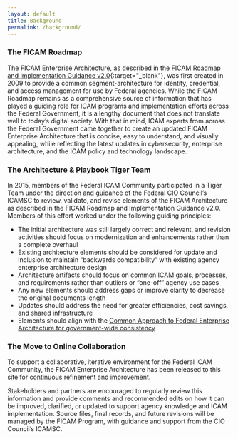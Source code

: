 ```yaml
---
layout: default
title: Background
permalink: /background/
---
```

### The FICAM Roadmap
The FICAM Enterprise Architecture, as described in the [FICAM Roadmap and Implementation Guidance v2.0](https://www.idmanagement.gov/wp-content/uploads/sites/1171/uploads/FICAM_Roadmap_and_Implem_Guid.pdf){:target="_blank"}, was first created in 2009 to provide a common segment-architecture for identity, credential, and access management for use by Federal agencies. While the FICAM Roadmap remains as a comprehensive source of information that has played a guiding role for ICAM programs and implementation efforts across the Federal Government, it is a lengthy document that does not translate well to today’s digital society.
With that in mind, ICAM experts from across the Federal Government came together to create an updated FICAM Enterprise Architecture that is concise, easy to understand, and visually appealing, while reflecting the latest updates in cybersecurity, enterprise architecture, and the ICAM policy and technology landscape.

### The Architecture & Playbook Tiger Team

In 2015, members of the Federal ICAM Community participated in a Tiger Team under the direction and guidance of the Federal CIO Council’s ICAMSC to review, validate, and revise elements of the FICAM Architecture as described in the FICAM Roadmap and Implementation Guidance v2.0. Members of this effort worked under the following guiding principles:

*  The initial architecture was still largely correct and relevant, and revision activities should focus on modernization and enhancements rather than a complete overhaul
*  Existing architecture elements should be considered for update and inclusion to maintain “backwards compatibility” with existing agency enterprise architecture design
*  Architecture artifacts should focus on common ICAM goals, processes, and requirements rather than outliers or “one-off” agency use cases
*  Any new elements should address gaps or improve clarity to decrease the original documents length
*  Updates should address the need for greater efficiencies, cost savings, and shared infrastructure
*  Elements should align with the [Common Approach to Federal Enterprise Architecture for government-wide consistency](https://www.whitehouse.gov/omb/e-gov/FEA)


### The Move to Online Collaboration

To support a collaborative, iterative environment for the Federal ICAM Community, the FICAM Enterprise Architecture has been released to this site for continuous refinement and improvement. 

Stakeholders and partners are encouraged to regularly review this information and provide comments and recommended edits on how it can be improved, clarified, or updated to support agency knowledge and ICAM implementation. Source files, final records, and future revisions will be managed by the FICAM Program, with guidance and support from the CIO Council’s ICAMSC.



